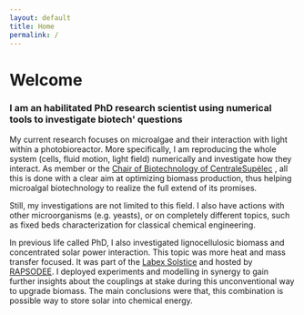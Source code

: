 ```yaml
---
layout: default
title: Home
permalink: /
---
```


# Welcome

### I am an habilitated PhD research scientist using numerical tools to investigate biotech' questions

My current research focuses on microalgae and their interaction with light within a photobioreactor.
More specifically, I am reproducing the whole system (cells, fluid motion, light field) numerically
and investigate how they interact. As member or the [Chair of Biotechnology of CentraleSupélec](http://www.chaire-biotechnologie.centralesupelec.fr/en)
, all this is done with a clear aim at optimizing biomass production, thus helping microalgal 
biotechnology to realize the full extend of its promises. 

Still, my investigations are not limited to this field. I also have actions with other microorganisms (e.g. yeasts), or 
on completely different topics, such as fixed beds characterization for classical chemical engineering. 

In previous life called PhD, I also investigated lignocellulosic biomass and concentrated solar power interaction. 
This topic was more heat and mass transfer focused. It was part of the [Labex Solstice](https://www.labex-solstice.fr/en/) and hosted by [RAPSODEE](https://www.imt-mines-albi.fr/fr/rapsodee). 
I deployed experiments and modelling in synergy to
gain further insights about the couplings at stake during this unconventional way to upgrade biomass. The main conclusions
were that, this combination is possible way to store solar into chemical energy.
